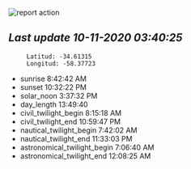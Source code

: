 ![report action](https://github.com/matiasz8/actions-for-reports/workflows/report%20action/badge.svg?branch=develop) 


## *****Last update 10-11-2020 03:40:25*****



		 Latitud: -34.61315
		 Longitud: -58.37723

 - sunrise 	 8:42:42 AM
 - sunset 	 10:32:22 PM
 - solar_noon 	 3:37:32 PM
 - day_length 	 13:49:40
 - civil_twilight_begin 	 8:15:18 AM
 - civil_twilight_end 	 10:59:47 PM
 - nautical_twilight_begin 	 7:42:02 AM
 - nautical_twilight_end 	 11:33:03 PM
 - astronomical_twilight_begin 	 7:06:40 AM
 - astronomical_twilight_end 	 12:08:25 AM
